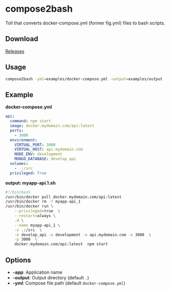 compose2bash
========

Toll that converts docker-compose.yml (former fig.yml) files to bash scripts.


## Download

[Releases](https://github.com/dockito/compose2bash/releases)


## Usage

```bash
compose2bash -yml=examples/docker-compose.yml -output=examples/output -app=myapp
```

## Example
**docker-compose.yml**

```yml
api:
  command: npm start
  image: docker.mydomain.com/api:latest
  ports:
    - 3000
  environment:
    VIRTUAL_PORT: 3000
    VIRTUAL_HOST: api.mydomain.com
    NODE_ENV: development
    MONGO_DATABASE: develop_api
  volumes:
    - .:/src
  privileged: True
```


**output: myapp-api.1.sh**
```bash
#!/bin/bash
/usr/bin/docker pull docker.mydomain.com/api:latest
/usr/bin/docker rm -f myapp-api_1
/usr/bin/docker run \
    --privileged=true  \
    --restart=always \
    -d \
    --name myapp-api_1 \
    -v .:/src  \
    -e develop_api -e development -e api.mydomain.com -e 3000  \
    -p 3000  \
    docker.mydomain.com/api:latest  npm start
```

## Options

- **-app**: Application name
- **-output**: Output directory (default `.`)
- **-yml**: Compose file path (default `docker-compose.yml`)
